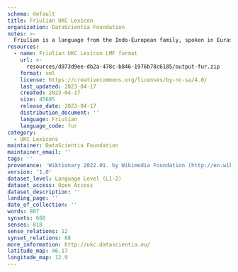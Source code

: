 ```yaml
---
schema: default
title: Friulian UKC Lexicon
organization: DataScientia Foundation
notes: >-
  Friulian is a language from the Indo-European family, spoken in Eurasia. The UKC Lexicon of Friulian is represented as a lexico-semantic network. It consists of words, word senses, synsets, as well as sense-level and synset-level relationships.
resources:
  - name: Friulian UKC Lexicon LMF format
    url: >-
      resources/d873d9ee-db2a-478c-b846-1976b78c6185/output-fur.zip
    format: xml
    license: https://creativecommons.org/licenses/by-nc-sa/4.0/
    last_updated: 2023-04-17
    created: 2023-04-17
    size: 45695
    release_date: 2023-04-17
    distribution_document: ''
    language: Friulian
    language_code: fur
category:
  - UKC Lexicons
maintainer: DataScientia Foundation
maintainer_email: ''
tags: ''
provenance: 'Wiktionary 2022.01. by Wikimedia Foundation (http://en.wiktionary.org); CogNet 2.1 by Khuyagbaatar Batsuren, National University of Mongolia (http://cognet.ukc.disi.unitn.it); KinDiv: Kinship Diversity 1.0 by Temuulen Khishigsuren (http://ukc.disi.unitn.it/index.php/kinship/); MorphyNet 2.0 by Gábor Bella and Khuyagbaatar Batsuren (http://ukc.disi.unitn.it/index.php/morphynet/); Antonymy 1.0 by Gábor Bella (http://ukc.datascientia.eu); Princeton WordNet 2.1 by Princeton University (https://wordnet.princeton.edu)'
version: '1.0'
dataset_level: Language Level (L1-2)
dataset_access: Open Access
dataset_description: ''
landing_page: ''
date_of_collection: ''
words: 807
synsets: 660
senses: 818
sense_relations: 12
synset_relations: 68
more_information: http://ukc.datascientia.eu/
latitude_map: 46.17
longitude_map: 12.9
---
```

